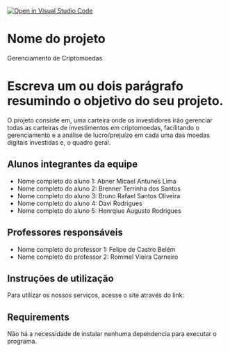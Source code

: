 [![Open in Visual Studio Code](https://classroom.github.com/assets/open-in-vscode-718a45dd9cf7e7f842a935f5ebbe5719a5e09af4491e668f4dbf3b35d5cca122.svg)](https://classroom.github.com/online_ide?assignment_repo_id=11726532&assignment_repo_type=AssignmentRepo)
# Nome do projeto
Gerenciamento de Criptomoedas

# Escreva um ou dois parágrafo resumindo o objetivo do seu projeto.
O projeto consiste em, uma carteira onde os investidores irão gerenciar todas as carteiras de investimentos em criptomoedas, facilitando o gerenciamento e a análise de lucro/prejuízo em cada uma das moedas digitais investidas e, o quadro geral.
## Alunos integrantes da equipe

* Nome completo do aluno 1: Abner Micael Antunes Lima
* Nome completo do aluno 2: Brenner Terrinha dos Santos
* Nome completo do aluno 3: Bruno Rafael Santos Oliveira
* Nome completo do aluno 4: Davi Rodrigues
* Nome completo do aluno 5: Henrqiue Augusto Rodrigues

## Professores responsáveis

* Nome completo do professor 1: Felipe de Castro Belém
* Nome completo do professor 2: Rommel Vieira Carneiro

## Instruções de utilização
Para utilizar os nossos serviços, acesse o site através do link: 

## Requirements
Não há a necessidade de instalar nenhuma dependencia para executar o programa.
